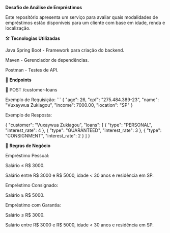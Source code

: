 **Desafio de Análise de Empréstimos**

Este repositório apresenta um serviço para avaliar quais modalidades de empréstimos estão disponíveis para um cliente com base em idade, renda e localização.

🛠️ **Tecnologias Utilizadas**

Java Spring Boot - Framework para criação do backend.

Maven - Gerenciador de dependências.

Postman - Testes de API.

🔄 **Endpoints**

🔗 POST /customer-loans

Exemplo de Requisição:
´´´
{
    "age": 26,
    "cpf": "275.484.389-23",
    "name": "Vuxaywua Zukiagou",
    "income": 7000.00,
    "location": "SP"
}

Exemplo de Resposta:

{
    "customer": "Vuxaywua Zukiagou",
    "loans": [
        {
            "type": "PERSONAL",
            "interest_rate": 4
        },
        {
            "type": "GUARANTEED",
            "interest_rate": 3
        },
        {
            "type": "CONSIGNMENT",
            "interest_rate": 2
        }
    ]
}

🔬 **Regras de Negócio**

Empréstimo Pessoal:

Salário ≤ R$ 3000.

Salário entre R$ 3000 e R$ 5000, idade < 30 anos e residência em SP.

Empréstimo Consignado:

Salário ≥ R$ 5000.

Empréstimo com Garantia:

Salário ≤ R$ 3000.

Salário entre R$ 3000 e R$ 5000, idade < 30 anos e residência em SP.

